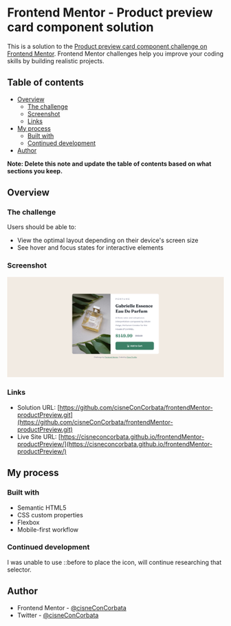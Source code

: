 # Frontend Mentor - Product preview card component solution

This is a solution to the [Product preview card component challenge on Frontend Mentor](https://www.frontendmentor.io/challenges/product-preview-card-component-GO7UmttRfa). Frontend Mentor challenges help you improve your coding skills by building realistic projects. 

## Table of contents

- [Overview](#overview)
  - [The challenge](#the-challenge)
  - [Screenshot](#screenshot)
  - [Links](#links)
- [My process](#my-process)
  - [Built with](#built-with)
  - [Continued development](#continued-development)
- [Author](#author)

**Note: Delete this note and update the table of contents based on what sections you keep.**

## Overview

### The challenge

Users should be able to:

- View the optimal layout depending on their device's screen size
- See hover and focus states for interactive elements

### Screenshot

![](./screenshot.png)

### Links

- Solution URL: [https://github.com/cisneConCorbata/frontendMentor-productPreview.git](https://github.com/cisneConCorbata/frontendMentor-productPreview.git)
- Live Site URL: [https://cisneconcorbata.github.io/frontendMentor-productPreview/](https://cisneconcorbata.github.io/frontendMentor-productPreview/)

## My process

### Built with

- Semantic HTML5
- CSS custom properties
- Flexbox
- Mobile-first workflow

### Continued development

I was unable to use ::before to place the icon, will continue researching that selector.

## Author

- Frontend Mentor - [@cisneConCorbata](https://www.frontendmentor.io/profilecisneConCorbata)
- Twitter - [@cisneConCorbata](https://www.twitter.com/cisneConCorbata)